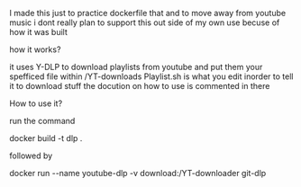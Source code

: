I made this just to practice dockerfile 
that and to move away from youtube music
i dont really plan to support this out side 
of my own use becuse of how it was built

how it works?

it uses Y-DLP to download playlists from youtube 
and put them your spefficed file within /YT-downloads
Playlist.sh is what you edit inorder to tell it to download stuff
the docution on how to use is commented in there

How to use it?

run the command 

docker build -t dlp .

followed by 

docker run --name youtube-dlp -v download:/YT-downloader git-dlp